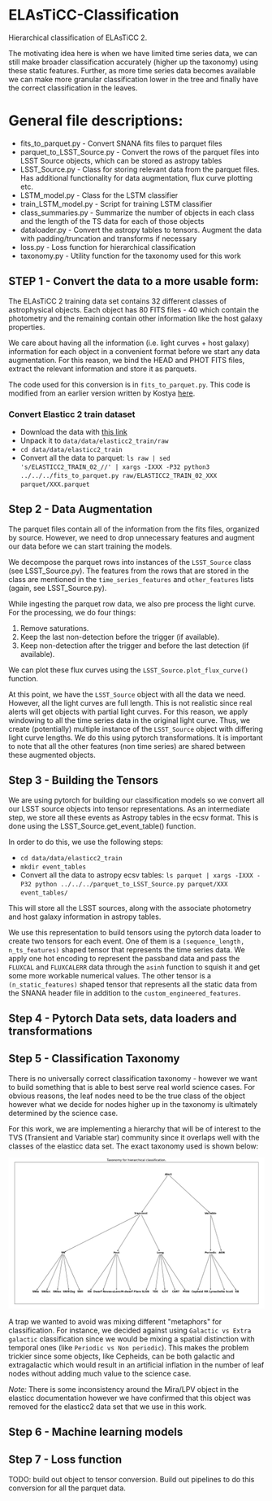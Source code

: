 # ELAsTiCC-Classification
Hierarchical classification of ELAsTiCC 2.

The motivating idea here is when we have limited time series data, we can still make broader classification accurately (higher up the taxonomy) using these static features. Further, as more time series data becomes available we can make more granular classification lower in the tree and finally have the correct classification in the leaves. 

# General file descriptions:

* fits_to_parquet.py - Convert SNANA fits files to parquet files
* parquet_to_LSST_Source.py - Convert the rows of the parquet files into LSST Source objects, which can be stored as astropy tables
* LSST_Source.py - Class for storing relevant data from the parquet files. Has additional functionality for data augmentation, flux curve plotting etc.
* LSTM_model.py - Class for the LSTM classifier 
* train_LSTM_model.py - Script for training LSTM classifier
* class_summaries.py - Summarize the number of objects in each class and the length of the TS data for each of those objects
* dataloader.py - Convert the astropy tables to tensors. Augment the data with padding/truncation and transforms if necessary
* loss.py - Loss function for hierarchical classification
* taxonomy.py - Utility function for the taxonomy used for this work

## STEP 1 - Convert the data to a more usable form:

The ELAsTiCC 2 training data set contains 32 different classes of astrophysical objects. Each object has 80 FITS files - 40 which contain the photometry and the remaining contain other information like the host galaxy properties. 

We care about having all the information (i.e. light curves + host galaxy) information for each object in a convenient format before we start any data augmentation. For this reason, we bind the HEAD and PHOT FITS files, extract the relevant information and store it as parquets. 

The code used for this conversion is in `fits_to_parquet.py`. This code is modified from an earlier version written by Kostya [here](https://github.com/hombit/yad).

### Convert Elasticc 2 train dataset

- Download the data with [this link](https://portal.nersc.gov/cfs/lsst/DESC_TD_PUBLIC/ELASTICC/ELASTICC2_TRAINING_SAMPLE_2/ELASTICC2_TRAIN_02.tar.bz2)
- Unpack it to `data/data/elasticc2_train/raw`
- `cd data/data/elasticc2_train`
- Convert all the data to parquet: `ls raw | sed 's/ELASTICC2_TRAIN_02_//' | xargs -IXXX -P32 python3 ../../../fits_to_parquet.py raw/ELASTICC2_TRAIN_02_XXX parquet/XXX.parquet`

## Step 2 - Data Augmentation

The parquet files contain all of the information from the fits files, organized by source. However, we need to drop unnecessary features and augment our data before we can start training the models. 

We decompose the parquet rows into instances of the `LSST_Source` class (see LSST_Source.py). The features from the rows that are stored in the class are mentioned in the `time_series_features` and `other_features` lists (again, see LSST_Source.py).

While ingesting the parquet row data, we also pre process the light curve. For the processing, we do four things:

1. Remove saturations.
2. Keep the last non-detection before the trigger (if available).
3. Keep non-detection after the trigger and before the last detection (if available). 

We can plot these flux curves using the `LSST_Source.plot_flux_curve()` function. 

At this point, we have the `LSST_Source` object with all the data we need. However, all the light curves are full length. This is not realistic since real alerts will get objects with partial light curves. For this reason, we apply windowing to all the time series data in the original light curve. Thus, we create (potentially) multiple instance of the `LSST_Source` object with differing light curve lengths. We do this using pytorch transformations. It is important to note that all the other features (non time series) are shared between these augmented objects. 

## Step 3 - Building the Tensors

We are using pytorch for building our classification models so we convert all our LSST source objects into tensor representations. As an intermediate step, we store all these events as Astropy tables in the ecsv format. This is done using the LSST_Source.get_event_table() function.

In order to do this, we use the following steps:

- `cd data/data/elasticc2_train`
- `mkdir event_tables`
- Convert all the data to astropy ecsv tables: `ls parquet | xargs -IXXX -P32 python ../../../parquet_to_LSST_Source.py parquet/XXX event_tables/`

This will store all the LSST sources, along with the associate photometry and host galaxy information in astropy tables.

We use this representation to build tensors using the pytorch data loader to create two tensors for each event. One of them is a `(sequence_length, n_ts_features)` shaped tensor that represents the time series data. We apply one hot encoding to represent the passband data and pass the `FLUXCAL` and `FLUXCALERR` data through the `asinh` function to squish it and get some more workable numerical values. The other tensor is a `(n_static_features)` shaped tensor that represents all the static data from the SNANA header file in addition to the `custom_engineered_features`.

## Step 4 - Pytorch Data sets, data loaders and transformations

## Step 5 - Classification Taxonomy

There is no universally correct classification taxonomy - however we want to build something that is able to best serve real world science cases. For obvious reasons, the leaf nodes need to be the true class of the object however what we decide for nodes higher up in the taxonomy is ultimately determined by the science case. 

For this work, we are implementing a hierarchy that will be of interest to the TVS (Transient and Variable star) community since it overlaps well with the classes of the elasticc data set. The exact taxonomy used is shown below:

![](images/Taxonomy.png)

A trap we wanted to avoid was mixing different "metaphors" for classification. For instance, we decided against using `Galactic vs Extra galactic` classification since we would be mixing a spatial distinction with temporal ones (like `Periodic vs Non periodic`). This makes the problem trickier since some objects, like Cepheids, can be both galactic and extragalactic which would result in an artificial inflation in the number of leaf nodes without adding much value to the science case.

*Note:* There is some inconsistency around the Mira/LPV object in the elasticc documentation however we have confirmed that this object was removed for the elasticc2 data set that we use in this work.

## Step 6 - Machine learning models

## Step 7 - Loss function


TODO: build out object to tensor conversion. Build out pipelines to do this conversion for all the parquet data.
